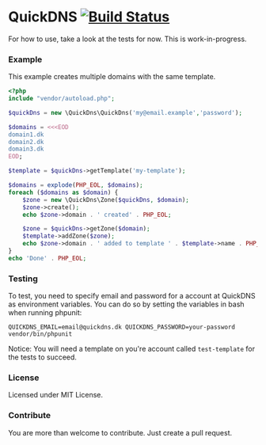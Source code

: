 QuickDNS [![Build Status](https://travis-ci.org/kasperhartwich/quickdns.svg?branch=master)](https://travis-ci.org/kasperhartwich/quickdns)
========

For how to use, take a look at the tests for now. This is work-in-progress.

### Example
This example creates multiple domains with the same template.

```php
<?php
include "vendor/autoload.php";

$quickDns = new \QuickDns\QuickDns('my@email.example','password');

$domains = <<<EOD
domain1.dk
domain2.dk
domain3.dk
EOD;

$template = $quickDns->getTemplate('my-template');

$domains = explode(PHP_EOL, $domains);
foreach ($domains as $domain) {
    $zone = new \QuickDns\Zone($quickDns, $domain);
    $zone->create();
    echo $zone->domain . ' created' . PHP_EOL;

    $zone = $quickDns->getZone($domain);
    $template->addZone($zone);
    echo $zone->domain . ' added to template ' . $template->name . PHP_EOL;
}
echo 'Done' . PHP_EOL;
```

### Testing
To test, you need to specify email and password for a account at QuickDNS as environment variables.
You can do so by setting the variables in bash when running phpunit:

`QUICKDNS_EMAIL=email@quickdns.dk QUICKDNS_PASSWORD=your-password vendor/bin/phpunit`

Notice: You will need a template on you're account called `test-template` for the tests to succeed.

### License
Licensed under MIT License.

### Contribute
You are more than welcome to contribute. Just create a pull request.
